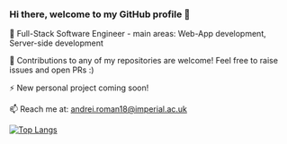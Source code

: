 ### Hi there, welcome to my GitHub profile 👋

🌱 Full-Stack Software Engineer - main areas: Web-App development, Server-side development

👯 Contributions to any of my repositories are welcome! Feel free to raise issues and open PRs :) 

⚡ New personal project coming soon!

📫 Reach me at: andrei.roman18@imperial.ac.uk

[![Top Langs](https://github-readme-stats.vercel.app/api/top-langs/?username=andrei124&layout=compact&hide=html,css)](https://github.com/anuraghazra/github-readme-stats)


<!--
**andrei124/andrei124** is a ✨ _special_ ✨ repository because its `README.md` (this file) appears on your GitHub profile.

Here are some ideas to get you started:

- 🔭 I’m currently working on ...
- 🌱 I’m currently learning ...
- 👯 I’m looking to collaborate on ...
- 🤔 I’m looking for help with ...
- 💬 Ask me about ...
- 📫 How to reach me: ...
- 😄 Pronouns: ...
- ⚡ Fun fact: ...
-->
